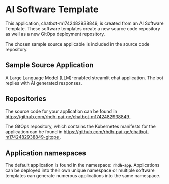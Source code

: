 # AI Software Template

This application, chatbot-m1742482938849, is created from an AI Software Template. These software templates create a new source code repository as well as a new GitOps deployment repository.

The chosen sample source applicable is included in the source code repository.

## Sample Source Application

A Large Language Model (LLM)-enabled streamlit chat application. The bot replies with AI generated responses.

## Repositories

The source code for your application can be found in [https://github.com/rhdh-pai-qe/chatbot-m1742482938849 ](https://github.com/rhdh-pai-qe/chatbot-m1742482938849 ).
 
The GitOps repository, which contains the Kubernetes manifests for the application can be found in 
[https://github.com/rhdh-pai-qe/chatbot-m1742482938849-gitops ](https://github.com/rhdh-pai-qe/chatbot-m1742482938849-gitops ). 

## Application namespaces 

The default application is found in the namespace: **`rhdh-app`**. Applications can be deployed into their own unique namespace or multiple software templates can generate numerous applications into the same namespace.